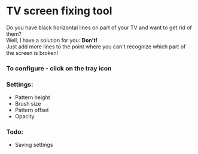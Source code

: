 # TV screen fixing tool

Do you have black horizontal lines on part of your TV and want to get rid of them? \
Well, I have a solution for you: **Don't!** \
Just add more lines to the point where you can't recognize which part of the screen is broken!

### To configure - click on the tray icon
### Settings:
- Pattern height
- Brush size
- Pattern offset
- Opacity


### Todo: 
- Saving settings
